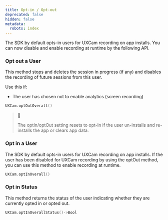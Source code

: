 ```yaml
---
title: Opt-in / Opt-out
deprecated: false
hidden: false
metadata:
  robots: index
---
```

The SDK by default opts-in users for UXCam recording on app installs. You can now disable and enable recording at runtime by the following API.

### Opt out a User

This method stops and deletes the session in progress (if any) and disables the recording of future sessions from this user.

Use this if:

* The user has chosen not to enable analytics (screen recording)

```swift iOS
UXCam.optOutOverall()
```

> 📘
>
> The optIn/optOut setting resets to opt-In if the user un-installs and re-installs the app or clears app data.

### Opt in a User

The SDK by default opts-in users for UXCam recording on app installs. If the user has been disabled for UXCam recording by using the optOut method, you can use this method to enable recording at runtime.

```swift iOS
UXCam.optInOverall()
```

### Opt in Status

This method returns the status of the user indicating whether they are currently opted in or opted out.

```swift iOS
UXCam.optInOverallStatus()->Bool
```
